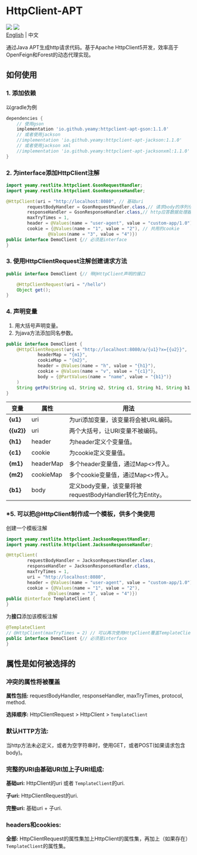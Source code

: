 # HttpClient-APT

[![](https://img.shields.io/badge/platform-Java1.8+-red)](https://developer.android.com/reference/android/database/sqlite/SQLiteDatabase) [![](https://img.shields.io/github/license/Yeamy/httpclient-apt)](https://github.com/Yeamy/httpclient-apt/blob/master/LICENSE)   
[English](README.md) | 中文

通过Java APT生成http请求代码。基于Apache HttpClient5开发，效率高于OpenFeign和Forest的动态代理实现。

## 如何使用

### 1. 添加依赖
以gradle为例

```gradle
dependencies {
    // 使用gson
    implementation 'io.github.yeamy:httpclient-apt-gson:1.1.0'
    // 或者使用jackson
    //implementation 'io.github.yeamy:httpclient-apt-jackson:1.1.0'
    // 或者使用jackson xml
    //implementation 'io.github.yeamy:httpclient-apt-jacksonxml:1.1.0'
}
```

### 2. 为interface添加HttpClient注解

```java
import yeamy.restlite.httpclient.GsonRequestHandler;
import yeamy.restlite.httpclient.GsonResponseHandler;

@HttpClient(uri = "http://localhost:8080", // 基础uri
        requestBodyHandler = GsonRequestHandler.class,// 请求body的序列化适配器
        responseHandler = GsonResponseHandler.class,// http应答数据处理器
        maxTryTimes = 1,
        header = @Values(name = "user-agent", value = "custom-app/1.0"), // 共用的header
        cookie = {@Values(name = "1", value = "2"), // 共用的cookie
                @Values(name = "3", value = "4")})
public interface DemoClient {// 必须是interface
}
```

### 3. 使用HttpClientRequest注解创建请求方法

```java
public interface DemoClient {// 带@HttpClient声明的接口

    @HttpClientRequest(uri = "/hello")
    Object get();
}
```

### 4. 声明变量

1. 用大括号声明变量。
2. 为java方法添加同名参数。

```java
public interface DemoClient {
    @HttpClientRequest(uri = "http://localhost:8080/a/{u1}?x={{u2}}",
            headerMap = "{m1}",
            cookieMap = "{m2}",
            header = @Values(name = "h", value = "{h1}"),
            cookie = @Values(name = "v", value = "{c1}"),
            body = {@PartValues(name = "name", value = "{b1}")}
    )
    String getPo(String u1, String u2, String c1, String h1, String b1, Map<?, String> m1, Map<String, String> m2);
}
```

| 变量         | 属性        | 用法                                         |
|------------|-----------|--------------------------------------------|
| **{u1}**   | uri       | 为uri添加变量，该变量将会被URL编码。                      |
| **{{u2}}** | uri       | 两个大括号，让URI变量不被编码。                          |
| **{h1}**   | header    | 为header定义个变量值。                             |
| **{c1}**   | cookie    | 为cookie定义变量值。                              |
| **{m1}**   | headerMap | 多个header变量值，通过Map<>传入。                     |
| **{m2}**   | cookieMap | 多个cookie变量值，通过Map<>传入。                     |
| **{b1}**   | body      | 定义body变量，该变量将被requestBodyHandler转化为Entity。 |  


### *5. 可以把@HttpClient制作成一个模板，供多个类使用

创建一个模板注解

```java
import yeamy.restlite.httpclient.JacksonRequestHandler;
import yeamy.restlite.httpclient.JacksonResponseHandler;

@HttpClient(
        requestBodyHandler = JacksonRequestHandler.class,
        responseHandler = JacksonResponseHandler.class,
        maxTryTimes = 1,
        uri = "http://localhost:8080",
        header = @Values(name = "user-agent", value = "custom-app/1.0"),
        cookie = {@Values(name = "1", value = "2"),
                @Values(name = "3", value = "4")})
public @interface TemplateClient {
}
```

为**接口**添加该模板注解

```java
@TemplateClient
// @HttpClient(maxTryTimes = 2) // 可以再次使用HttpClient覆盖TemplateClient的属性
public interface DemoClient {// 必须是interface
}
```

## 属性是如何被选择的

### 冲突的属性将被覆盖

**属性包括:** requestBodyHandler, responseHandler, maxTryTimes, protocol, method.

**选择顺序:** HttpClientRequest > HttpClient > `TemplateClient`

### 默认HTTP方法:

当http方法未必定义，或者为空字符串时，使用GET，或者POST(如果请求包含body)。

### 完整的URI由基础URI加上子URI组成:

**基础uri:** HttpClient的uri 或者 `TemplateClient`的uri.

**子uri:** HttpClientRequest的uri.

**完整uri:** 基础uri + 子uri.

### headers和cookies:

**全部:** HttpClientRequest的属性集加上HttpClient的属性集，再加上（如果存在）`TemplateClient`的属性集。
